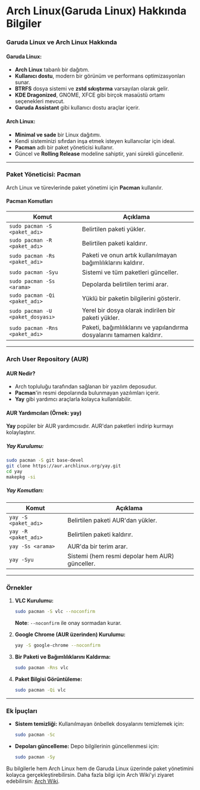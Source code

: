 # Arch Linux(Garuda Linux) Hakkında Bilgiler

### **Garuda Linux ve Arch Linux Hakkında**

#### **Garuda Linux:**

- **Arch Linux** tabanlı bir dağıtım.
- **Kullanıcı dostu**, modern bir görünüm ve performans optimizasyonları sunar.
- **BTRFS** dosya sistemi ve **zstd sıkıştırma** varsayılan olarak gelir.
- **KDE Dragonized**, GNOME, XFCE gibi birçok masaüstü ortamı seçenekleri mevcut.
- **Garuda Assistant** gibi kullanıcı dostu araçlar içerir.

#### **Arch Linux:**

- **Minimal ve sade** bir Linux dağıtımı.
- Kendi sisteminizi sıfırdan inşa etmek isteyen kullanıcılar için ideal.
- **Pacman** adlı bir paket yöneticisi kullanır.
- Güncel ve **Rolling Release** modeline sahiptir, yani sürekli güncellenir.

---

### **Paket Yöneticisi: Pacman**

Arch Linux ve türevlerinde paket yönetimi için **Pacman** kullanılır.

#### **Pacman Komutları**

| Komut                            | Açıklama                                                               |
| -------------------------------- | ---------------------------------------------------------------------- |
| `sudo pacman -S <paket_adı>`     | Belirtilen paketi yükler.                                              |
| `sudo pacman -R <paket_adı>`     | Belirtilen paketi kaldırır.                                            |
| `sudo pacman -Rs <paket_adı>`    | Paketi ve onun artık kullanılmayan bağımlılıklarını kaldırır.          |
| `sudo pacman -Syu`               | Sistemi ve tüm paketleri günceller.                                    |
| `sudo pacman -Ss <arama>`        | Depolarda belirtilen terimi arar.                                      |
| `sudo pacman -Qi <paket_adı>`    | Yüklü bir paketin bilgilerini gösterir.                                |
| `sudo pacman -U <paket_dosyası>` | Yerel bir dosya olarak indirilen bir paketi yükler.                    |
| `sudo pacman -Rns <paket_adı>`   | Paketi, bağımlılıklarını ve yapılandırma dosyalarını tamamen kaldırır. |

---

### **Arch User Repository (AUR)**

#### **AUR Nedir?**

- Arch topluluğu tarafından sağlanan bir yazılım deposudur.
- **Pacman**'in resmi depolarında bulunmayan yazılımları içerir.
- **Yay** gibi yardımcı araçlarla kolayca kullanılabilir.

#### **AUR Yardımcıları (Örnek: yay)**

**Yay** popüler bir AUR yardımcısıdır. AUR'dan paketleri indirip kurmayı kolaylaştırır.

##### **Yay Kurulumu:**

```bash
sudo pacman -S git base-devel
git clone https://aur.archlinux.org/yay.git
cd yay
makepkg -si
```

##### **Yay Komutları:**

| Komut                | Açıklama                                       |
| -------------------- | ---------------------------------------------- |
| `yay -S <paket_adı>` | Belirtilen paketi AUR'dan yükler.              |
| `yay -R <paket_adı>` | Belirtilen paketi kaldırır.                    |
| `yay -Ss <arama>`    | AUR'da bir terim arar.                         |
| `yay -Syu`           | Sistemi (hem resmi depolar hem AUR) günceller. |

---

### **Örnekler**

1. **VLC Kurulumu:**

   ```bash
   sudo pacman -S vlc --noconfirm
   ```

   **Note**: `--noconfirm` ile onay sormadan kurar.

2. **Google Chrome (AUR üzerinden) Kurulumu:**

   ```bash
   yay -S google-chrome --noconfirm
   ```

3. **Bir Paketi ve Bağımlılıklarını Kaldırma:**

   ```bash
   sudo pacman -Rns vlc
   ```

4. **Paket Bilgisi Görüntüleme:**
   ```bash
   sudo pacman -Qi vlc
   ```

---

### **Ek İpuçları**

- **Sistem temizliği:**
  Kullanılmayan önbellek dosyalarını temizlemek için:

  ```bash
  sudo pacman -Sc
  ```

- **Depoları güncelleme:**
  Depo bilgilerinin güncellenmesi için:
  ```bash
  sudo pacman -Sy
  ```

Bu bilgilerle hem Arch Linux hem de Garuda Linux üzerinde paket yönetimini kolayca gerçekleştirebilirsin. Daha fazla bilgi için Arch Wiki'yi ziyaret edebilirsin: [Arch Wiki](https://wiki.archlinux.org).
